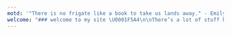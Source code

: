 ```yaml
---
motd: '"There is no frigate like a book to take us lands away." - Emily Dickinson'
welcome: "### welcome to my site \U0001F5A4\n\nThere’s a lot of stuff here \U0001F4AB\n\nI hope you enjoy exploring it!\n"
---
```










